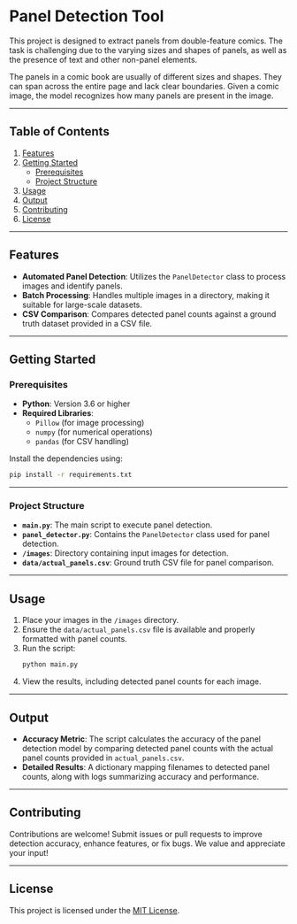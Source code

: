 # Panel Detection Tool

This project is designed to extract panels from double-feature comics. The task is challenging due to the varying sizes and shapes of panels, as well as the presence of text and other non-panel elements.

The panels in a comic book are usually of different sizes and shapes. They can span across the entire page and lack clear boundaries. Given a comic image, the model recognizes how many panels are present in the image.

---

## Table of Contents

1. [Features](#features)
2. [Getting Started](#getting-started)
   - [Prerequisites](#prerequisites)
   - [Project Structure](#project-structure)
3. [Usage](#usage)
4. [Output](#output)
5. [Contributing](#contributing)
6. [License](#license)

---

## Features

- **Automated Panel Detection**: Utilizes the `PanelDetector` class to process images and identify panels.
- **Batch Processing**: Handles multiple images in a directory, making it suitable for large-scale datasets.
- **CSV Comparison**: Compares detected panel counts against a ground truth dataset provided in a CSV file.

---

## Getting Started

### Prerequisites

- **Python**: Version 3.6 or higher
- **Required Libraries**:
  - `Pillow` (for image processing)
  - `numpy` (for numerical operations)
  - `pandas` (for CSV handling)

Install the dependencies using:
```bash
pip install -r requirements.txt
```

---

### Project Structure

- **`main.py`**: The main script to execute panel detection.
- **`panel_detector.py`**: Contains the `PanelDetector` class used for panel detection.
- **`/images`**: Directory containing input images for detection.
- **`data/actual_panels.csv`**: Ground truth CSV file for panel comparison.

---

## Usage

1. Place your images in the `/images` directory.
2. Ensure the `data/actual_panels.csv` file is available and properly formatted with panel counts.
3. Run the script:
   ```bash
   python main.py
   ```
4. View the results, including detected panel counts for each image.

---

## Output

- **Accuracy Metric**: The script calculates the accuracy of the panel detection model by comparing detected panel counts with the actual panel counts provided in `actual_panels.csv`.
- **Detailed Results**: A dictionary mapping filenames to detected panel counts, along with logs summarizing accuracy and performance.

---

## Contributing

Contributions are welcome! Submit issues or pull requests to improve detection accuracy, enhance features, or fix bugs. We value and appreciate your input!

---

## License

This project is licensed under the [MIT License](LICENSE).
